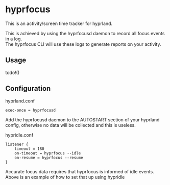 # hyprfocus
This is an activity/screen time tracker for hyprland.

This is achieved by using the hyprfocusd daemon to record all focus events in a log.  
The hyprfocus CLI will use these logs to generate reports on your activity.

## Usage

todo!()

## Configuration

hyprland.conf
```
exec-once = hyprfocusd
```
Add the hyprfocusd daemon to the AUTOSTART section of your hyprland config, otherwise no data will be collected and this is useless.

hypridle.conf
```
listener {
    timeout = 180
    on-timeout = hyprfocus --idle
    on-resume = hyprfocus --resume
}
```
Accurate focus data requires that hyprfocus is informed of idle events. Above is an example of how to set that up using hypridle
